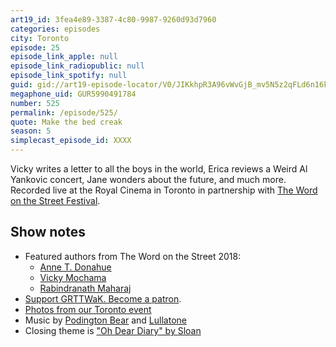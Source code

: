 ```yaml
---
art19_id: 3fea4e89-3387-4c80-9987-9260d93d7960
categories: episodes
city: Toronto
episode: 25
episode_link_apple: null
episode_link_radiopublic: null
episode_link_spotify: null
guid: gid://art19-episode-locator/V0/JIKkhpR3A96vWvGjB_mv5N5z2qFLd6n16kiDhI0EkqY
megaphone_uid: GUR5990491784
number: 525
permalink: /episode/525/
quote: Make the bed creak
season: 5
simplecast_episode_id: XXXX
---
```


Vicky writes a letter to all the boys in the world, Erica reviews a Weird Al Yankovic concert, Jane wonders about the future, and much more. Recorded live at the Royal Cinema in Toronto in partnership with [The Word on the Street Festival](https://thewordonthestreet.ca/toronto/).

## Show notes
* Featured authors from The Word on the Street 2018:
	* [Anne T. Donahue](https://thewordonthestreet.ca/toronto/festival/participants/anne-t-donahue/)
	* [Vicky Mochama](https://thewordonthestreet.ca/toronto/festival/participants/vicky-mochama/)
	* [Rabindranath Maharaj](https://thewordonthestreet.ca/toronto/festival/participants/rabindranath-maharaj/)
* [Support GRTTWaK. Become a patron](https://grownupsreadthingstheywroteaskids.com/support/?utm_source=podcast&utm_medium=referral&utm_campaign=525).
* [Photos from our Toronto event](https://www.facebook.com/media/set/?set=a.10156126957383600&type=1&l=1f202a90d2)
* Music by [Podington Bear](https://geo.itunes.apple.com/us/artist/podington-bear/id250459572?at=10lR7u&mt=1&app=music) and [Lullatone](https://geo.itunes.apple.com/us/artist/lullatone/id34467705?at=10lR7u&mt=1&app=music)
* Closing theme is ["Oh Dear Diary" by Sloan](http://sloan.spinshop.com/details/9850)